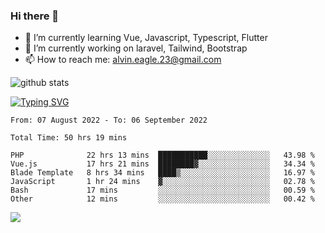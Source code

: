 ### Hi there 👋
- 🌱 I’m currently learning Vue, Javascript, Typescript, Flutter
- 🔭 I’m currently working on laravel, Tailwind, Bootstrap
- 📫 How to reach me: alvin.eagle.23@gmail.com



![github stats](https://github-readme-stats.vercel.app/api?username=alvnfaiz&show_icons=true)


[![Typing SVG](http://readme-typing-svg.herokuapp.com?font=Montserrat&color=%2336BCF7&duration=4000&center=true&lines=Alvin+Faiz;Fullstack+Developer;PHP%2C+Java%2C+Javascript%2C+Python;Laravel%2C+Vue%202%2C+Tailwind%2C+Bootstrap)](https://git.io/typing-svg)

<!--[![Alvnfaiz wakatime stats](https://github-readme-stats.vercel.app/api/wakatime?username=alvnfaiz&layout=compact&theme=dracula)](https://github.com/anuraghazra/github-readme-stats)

<!--START_SECTION:waka-->

```text
From: 07 August 2022 - To: 06 September 2022

Total Time: 50 hrs 19 mins

PHP              22 hrs 13 mins  ███████████░░░░░░░░░░░░░░   43.98 %
Vue.js           17 hrs 21 mins  ████████▓░░░░░░░░░░░░░░░░   34.34 %
Blade Template   8 hrs 34 mins   ████▒░░░░░░░░░░░░░░░░░░░░   16.97 %
JavaScript       1 hr 24 mins    ▓░░░░░░░░░░░░░░░░░░░░░░░░   02.78 %
Bash             17 mins         ░░░░░░░░░░░░░░░░░░░░░░░░░   00.59 %
Other            12 mins         ░░░░░░░░░░░░░░░░░░░░░░░░░   00.42 %
```

<!--END_SECTION:waka-->

  <!-- Change the `github-readme-stats.anuraghazra1.vercel.app` to `github-readme-stats.vercel.app`  -->
  <img align="center" src="https://github-readme-stats.anuraghazra1.vercel.app/api/top-langs/?username=alvnfaiz&layout=compact" />
<!--
**alvnfaiz/alvnfaiz** is a ✨ _special_ ✨ repository because its `README.md` (this file) appears on your GitHub profile.

Here are some ideas to get you started:

- 🔭 I’m currently working on ...
- 🌱 I’m currently learning ...
- 👯 I’m looking to collaborate on ...
- 🤔 I’m looking for help with ...
- 💬 Ask me about ...
- 📫 How to reach me: ...
- 😄 Pronouns: ...
- ⚡ Fun fact: ...
-->

